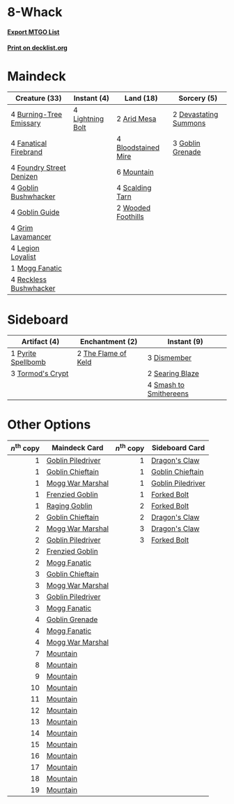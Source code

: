 # 8-Whack

#### [Export MTGO List](../collection/8-Whack/8-Whack.txt)
#### [Print on decklist.org](http://decklist.org/?deckmain=2%09Arid%20Mesa%0A4%09Bloodstained%20Mire%0A4%09Burning-Tree%20Emissary%0A2%09Devastating%20Summons%0A4%09Fanatical%20Firebrand%0A4%09Foundry%20Street%20Denizen%0A4%09Goblin%20Bushwhacker%0A3%09Goblin%20Grenade%0A4%09Goblin%20Guide%0A4%09Grim%20Lavamancer%0A4%09Legion%20Loyalist%0A4%09Lightning%20Bolt%0A1%09Mogg%20Fanatic%0A6%09Mountain%0A4%09Reckless%20Bushwhacker%0A4%09Scalding%20Tarn%0A2%09Wooded%20Foothills&deckside=3%09Dismember%0A1%09Pyrite%20Spellbomb%0A2%09Searing%20Blaze%0A4%09Smash%20to%20Smithereens%0A2%09The%20Flame%20of%20Keld%0A3%09Tormod's%20Crypt)
# Maindeck

|                                           Creature (33)                                           |                                      Instant (4)                                       |                                          Land (18)                                           |                                          Sorcery (5)                                           |
|---------------------------------------------------------------------------------------------------|----------------------------------------------------------------------------------------|----------------------------------------------------------------------------------------------|------------------------------------------------------------------------------------------------|
|4 [Burning-Tree Emissary](http://gatherer.wizards.com/Pages/Card/Details.aspx?multiverseid=426627) |4 [Lightning Bolt](http://gatherer.wizards.com/Pages/Card/Details.aspx?multiverseid=806)|2 [Arid Mesa](http://gatherer.wizards.com/Pages/Card/Details.aspx?multiverseid=405092)        |2 [Devastating Summons](http://gatherer.wizards.com/Pages/Card/Details.aspx?multiverseid=194927)|
|4 [Fanatical Firebrand](http://gatherer.wizards.com/Pages/Card/Details.aspx?multiverseid=439758)   |                                                                                        |4 [Bloodstained Mire](http://gatherer.wizards.com/Pages/Card/Details.aspx?multiverseid=405094)|3 [Goblin Grenade](http://gatherer.wizards.com/Pages/Card/Details.aspx?multiverseid=438485)     |
|4 [Foundry Street Denizen](http://gatherer.wizards.com/Pages/Card/Details.aspx?multiverseid=438478)|                                                                                        |6 [Mountain](http://gatherer.wizards.com/Pages/Card/Details.aspx?multiverseid=439859)         |                                                                                                |
|4 [Goblin Bushwhacker](http://gatherer.wizards.com/Pages/Card/Details.aspx?multiverseid=177501)    |                                                                                        |4 [Scalding Tarn](http://gatherer.wizards.com/Pages/Card/Details.aspx?multiverseid=405107)    |                                                                                                |
|4 [Goblin Guide](http://gatherer.wizards.com/Pages/Card/Details.aspx?multiverseid=425921)          |                                                                                        |2 [Wooded Foothills](http://gatherer.wizards.com/Pages/Card/Details.aspx?multiverseid=405116) |                                                                                                |
|4 [Grim Lavamancer](http://gatherer.wizards.com/Pages/Card/Details.aspx?multiverseid=430589)       |                                                                                        |                                                                                              |                                                                                                |
|4 [Legion Loyalist](http://gatherer.wizards.com/Pages/Card/Details.aspx?multiverseid=455759)       |                                                                                        |                                                                                              |                                                                                                |
|1 [Mogg Fanatic](http://gatherer.wizards.com/Pages/Card/Details.aspx?multiverseid=134748)          |                                                                                        |                                                                                              |                                                                                                |
|4 [Reckless Bushwhacker](http://gatherer.wizards.com/Pages/Card/Details.aspx?multiverseid=407626)  |                                                                                        |                                                                                              |                                                                                                |


# Sideboard

|                                        Artifact (4)                                         |                                       Enchantment (2)                                        |                                           Instant (9)                                           |
|---------------------------------------------------------------------------------------------|----------------------------------------------------------------------------------------------|-------------------------------------------------------------------------------------------------|
|1 [Pyrite Spellbomb](http://gatherer.wizards.com/Pages/Card/Details.aspx?multiverseid=442796)|2 [The Flame of Keld](http://gatherer.wizards.com/Pages/Card/Details.aspx?multiverseid=443011)|3 [Dismember](http://gatherer.wizards.com/Pages/Card/Details.aspx?multiverseid=382182)           |
|3 [Tormod's Crypt](http://gatherer.wizards.com/Pages/Card/Details.aspx?multiverseid=389723)  |                                                                                              |2 [Searing Blaze](http://gatherer.wizards.com/Pages/Card/Details.aspx?multiverseid=270873)       |
|                                                                                             |                                                                                              |4 [Smash to Smithereens](http://gatherer.wizards.com/Pages/Card/Details.aspx?multiverseid=397795)|


# Other Options

|*n*<sup>th</sup> copy|                                       Maindeck Card                                       |*n*<sup>th</sup> copy|                                      Sideboard Card                                       |
|--------------------:|-------------------------------------------------------------------------------------------|--------------------:|-------------------------------------------------------------------------------------------|
|                    1|[Goblin Piledriver](http://gatherer.wizards.com/Pages/Card/Details.aspx?multiverseid=40193)|                    1|[Dragon's Claw](http://gatherer.wizards.com/Pages/Card/Details.aspx?multiverseid=129527)   |
|                    1|[Goblin Chieftain](http://gatherer.wizards.com/Pages/Card/Details.aspx?multiverseid=438481)|                    1|[Goblin Chieftain](http://gatherer.wizards.com/Pages/Card/Details.aspx?multiverseid=438481)|
|                    1|[Mogg War Marshal](http://gatherer.wizards.com/Pages/Card/Details.aspx?multiverseid=157924)|                    1|[Goblin Piledriver](http://gatherer.wizards.com/Pages/Card/Details.aspx?multiverseid=40193)|
|                    1|[Frenzied Goblin](http://gatherer.wizards.com/Pages/Card/Details.aspx?multiverseid=442120) |                    1|[Forked Bolt](http://gatherer.wizards.com/Pages/Card/Details.aspx?multiverseid=401702)     |
|                    1|[Raging Goblin](http://gatherer.wizards.com/Pages/Card/Details.aspx?multiverseid=129688)   |                    2|[Forked Bolt](http://gatherer.wizards.com/Pages/Card/Details.aspx?multiverseid=401702)     |
|                    2|[Goblin Chieftain](http://gatherer.wizards.com/Pages/Card/Details.aspx?multiverseid=438481)|                    2|[Dragon's Claw](http://gatherer.wizards.com/Pages/Card/Details.aspx?multiverseid=129527)   |
|                    2|[Mogg War Marshal](http://gatherer.wizards.com/Pages/Card/Details.aspx?multiverseid=157924)|                    3|[Dragon's Claw](http://gatherer.wizards.com/Pages/Card/Details.aspx?multiverseid=129527)   |
|                    2|[Goblin Piledriver](http://gatherer.wizards.com/Pages/Card/Details.aspx?multiverseid=40193)|                    3|[Forked Bolt](http://gatherer.wizards.com/Pages/Card/Details.aspx?multiverseid=401702)     |
|                    2|[Frenzied Goblin](http://gatherer.wizards.com/Pages/Card/Details.aspx?multiverseid=442120) |                     |                                                                                           |
|                    2|[Mogg Fanatic](http://gatherer.wizards.com/Pages/Card/Details.aspx?multiverseid=134748)    |                     |                                                                                           |
|                    3|[Goblin Chieftain](http://gatherer.wizards.com/Pages/Card/Details.aspx?multiverseid=438481)|                     |                                                                                           |
|                    3|[Mogg War Marshal](http://gatherer.wizards.com/Pages/Card/Details.aspx?multiverseid=157924)|                     |                                                                                           |
|                    3|[Goblin Piledriver](http://gatherer.wizards.com/Pages/Card/Details.aspx?multiverseid=40193)|                     |                                                                                           |
|                    3|[Mogg Fanatic](http://gatherer.wizards.com/Pages/Card/Details.aspx?multiverseid=134748)    |                     |                                                                                           |
|                    4|[Goblin Grenade](http://gatherer.wizards.com/Pages/Card/Details.aspx?multiverseid=438485)  |                     |                                                                                           |
|                    4|[Mogg Fanatic](http://gatherer.wizards.com/Pages/Card/Details.aspx?multiverseid=134748)    |                     |                                                                                           |
|                    4|[Mogg War Marshal](http://gatherer.wizards.com/Pages/Card/Details.aspx?multiverseid=157924)|                     |                                                                                           |
|                    7|[Mountain](http://gatherer.wizards.com/Pages/Card/Details.aspx?multiverseid=439859)        |                     |                                                                                           |
|                    8|[Mountain](http://gatherer.wizards.com/Pages/Card/Details.aspx?multiverseid=439859)        |                     |                                                                                           |
|                    9|[Mountain](http://gatherer.wizards.com/Pages/Card/Details.aspx?multiverseid=439859)        |                     |                                                                                           |
|                   10|[Mountain](http://gatherer.wizards.com/Pages/Card/Details.aspx?multiverseid=439859)        |                     |                                                                                           |
|                   11|[Mountain](http://gatherer.wizards.com/Pages/Card/Details.aspx?multiverseid=439859)        |                     |                                                                                           |
|                   12|[Mountain](http://gatherer.wizards.com/Pages/Card/Details.aspx?multiverseid=439859)        |                     |                                                                                           |
|                   13|[Mountain](http://gatherer.wizards.com/Pages/Card/Details.aspx?multiverseid=439859)        |                     |                                                                                           |
|                   14|[Mountain](http://gatherer.wizards.com/Pages/Card/Details.aspx?multiverseid=439859)        |                     |                                                                                           |
|                   15|[Mountain](http://gatherer.wizards.com/Pages/Card/Details.aspx?multiverseid=439859)        |                     |                                                                                           |
|                   16|[Mountain](http://gatherer.wizards.com/Pages/Card/Details.aspx?multiverseid=439859)        |                     |                                                                                           |
|                   17|[Mountain](http://gatherer.wizards.com/Pages/Card/Details.aspx?multiverseid=439859)        |                     |                                                                                           |
|                   18|[Mountain](http://gatherer.wizards.com/Pages/Card/Details.aspx?multiverseid=439859)        |                     |                                                                                           |
|                   19|[Mountain](http://gatherer.wizards.com/Pages/Card/Details.aspx?multiverseid=439859)        |                     |                                                                                           |

